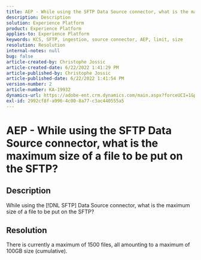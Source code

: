 ```yaml
---
title: AEP - While using the SFTP Data Source connector, what is the maximum size of a file to be put on the SFTP?
description: Description
solution: Experience Platform
product: Experience Platform
applies-to: Experience Platform
keywords: KCS, SFTP, ingestion, source connector, AEP, limit, size
resolution: Resolution
internal-notes: null
bug: false
article-created-by: Christophe Jossic
article-created-date: 6/22/2022 1:41:29 PM
article-published-by: Christophe Jossic
article-published-date: 6/22/2022 1:41:54 PM
version-number: 2
article-number: KA-19932
dynamics-url: https://adobe-ent.crm.dynamics.com/main.aspx?forceUCI=1&pagetype=entityrecord&etn=knowledgearticle&id=360ee7ff-30f2-ec11-bb3d-6045bd0158c7
exl-id: 2992cf8f-a996-4c00-8a77-c3ac440555a5
---
```

# AEP - While using the SFTP Data Source connector, what is the maximum size of a file to be put on the SFTP?

## Description

While using the [!DNL SFTP] Data Source connector, what is the maximum size of a file to be put on the SFTP?

## Resolution


There is currently a maximum of 1500 files, all amounting to a maximum of 100GB size (cumulative).
